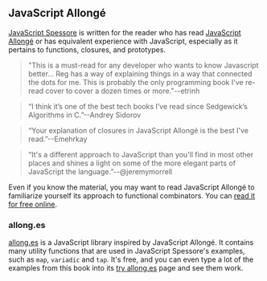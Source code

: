 ## JavaScript Allongé

[JavaScript Spessore][js] is written for the reader who has read [JavaScript Allongé][ja] or has equivalent experience with JavaScript, especially as it pertains to functions, closures, and prototypes.

> "This is a must-read for any developer who wants to know Javascript better... Reg has a way of explaining things in a way that connected the dots for me. This is probably the only programming book I've re-read cover to cover a dozen times or more."--etrinh

> “I think it’s one of the best tech books I’ve read since Sedgewick’s Algorithms in C.”--Andrey Sidorov

> “Your explanation of closures in JavaScript Allongé is the best I've read.”--Emehrkay

> “It's a different approach to JavaScript than you'll find in most other places and shines a light on some of the more elegant parts of JavaScript the language.”--@jeremymorrell

[js]: https://leanpub.com/javascript-spessore
[ja]: https://leanpub.com/javascriptallongesix

Even if you know the material, you may want to read JavaScript Allongé to familiarize yourself its approach to functional combinators. You can [read it for free online][read].

[read]: https://leanpub.com/javascriptallongesix/read

### allong.es

[allong.es] is a JavaScript library inspired by JavaScript Allongé. It contains many utility functions that are used in JavaScript Spessore's examples, such as `map`, `variadic` and `tap`. It's free, and you can even type a lot of the examples from this book into its [try allong.es][try] page and see them work.

[allong.es]: http://allong.es
[try]: http://allong.es/try/
